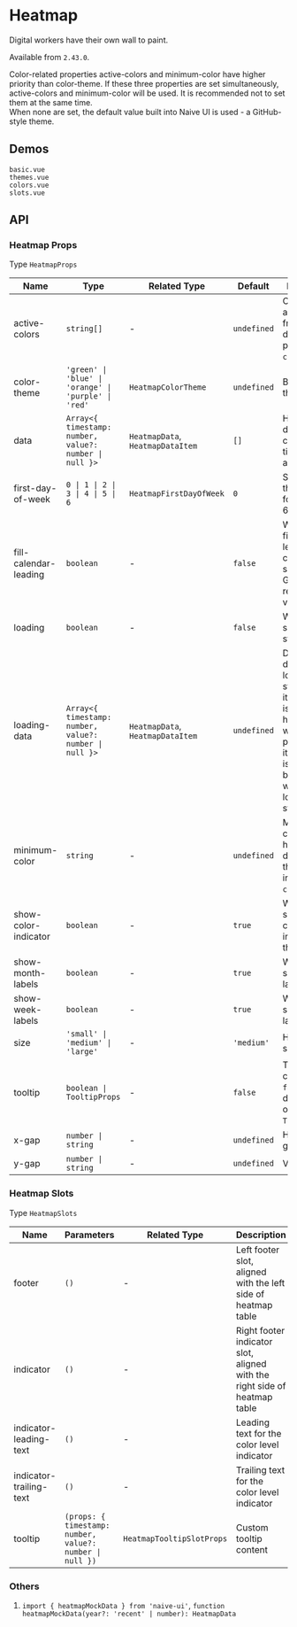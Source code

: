 <!--single-column-->

# Heatmap

Digital workers have their own wall to paint.

Available from `2.43.0`.

<n-alert type="info" title="Usage Prerequisites" :bordered="false">
  <n-text>
    Color-related properties <n-text code>active-colors</n-text> and <n-text code>minimum-color</n-text> have higher priority than <n-text code>color-theme</n-text>. If these three properties are set simultaneously, <n-text code>active-colors</n-text> and <n-text code>minimum-color</n-text> will be used. It is recommended not to set them at the same time.
  </n-text>
  <br />
  <n-text>
    When none are set, the default value built into Naive UI is used - a GitHub-style theme.
  </n-text>
</n-alert>

## Demos

```demo
basic.vue
themes.vue
colors.vue
slots.vue
```

## API

### Heatmap Props

Type `HeatmapProps`

| Name | Type | Related Type | Default | Description | Version |
| --- | --- | --- | --- | --- | --- |
| active-colors | `string[]` | - | `undefined` | Color array arranged from light to dark, higher priority than `color-theme`. | 2.43.0 |
| color-theme | `'green' \| 'blue' \| 'orange' \| 'purple' \| 'red'` | `HeatmapColorTheme` | `undefined` | Built-in color theme. | 2.43.0 |
| data | `Array<{ timestamp: number, value?: number \| null }>` | `HeatmapData`, `HeatmapDataItem` | `[]` | Heatmap data containing timestamp and value. | 2.43.0 |
| first-day-of-week | `0 \| 1 \| 2 \| 3 \| 4 \| 5 \| 6` | `HeatmapFirstDayOfWeek` | `0` | Start day of the week, 0 for Monday, 6 for Sunday. | 2.43.0 |
| fill-calendar-leading | `boolean` | - | `false` | Whether to fill the leading of calendar grid, suitable for GitHub style recent year view. | 2.43.0 |
| loading | `boolean` | - | `false` | Whether to show loading state. | 2.43.0 |
| loading-data | `Array<{ timestamp: number, value?: number \| null }>` | `HeatmapData`, `HeatmapDataItem` | `undefined` | Data to display in loading status. If item's `value` is `null`, cell is hidden but will occupy place. If. item's `value` is anything but `null`, cell will show loading status. | 2.43.0 |
| minimum-color | `string` | - | `undefined` | Minimum color for the heatmap, defaults to the first color in `active-colors`. | 2.43.0 |
| show-color-indicator | `boolean` | - | `true` | Whether to show the color level indicator at the bottom | 2.43.0 |
| show-month-labels | `boolean` | - | `true` | Whether to show month labels. | 2.43.0 |
| show-week-labels | `boolean` | - | `true` | Whether to show week labels. | 2.43.0 |
| size | `'small' \| 'medium' \| 'large'` | - | `'medium'` | Heatmap size. | 2.43.0 |
| tooltip | `boolean \| TooltipProps` | - | `false` | Tooltip configuration, `false` to disable, object for `TooltipProps`. | 2.43.0 |
| x-gap | `number \| string` | - | `undefined` | Horizontal gap | 2.43.0 |
| y-gap | `number \| string` | - | `undefined` | Vertical gap | 2.43.0 |

### Heatmap Slots

Type `HeatmapSlots`

| Name | Parameters | Related Type | Description | Version |
| --- | --- | --- | --- | --- |
| footer | `()` | - | Left footer slot, aligned with the left side of heatmap table | 2.43.0 |
| indicator | `()` | - | Right footer indicator slot, aligned with the right side of heatmap table | 2.43.0 |
| indicator-leading-text | `()` | - | Leading text for the color level indicator | 2.43.0 |
| indicator-trailing-text | `()` | - | Trailing text for the color level indicator | 2.43.0 |
| tooltip | `(props: { timestamp: number, value?: number \| null })` | `HeatmapTooltipSlotProps` | Custom tooltip content | 2.43.0 |

### Others

1. `import { heatmapMockData } from 'naive-ui'`, `function heatmapMockData(year?: 'recent' | number): HeatmapData`

